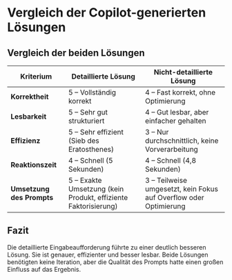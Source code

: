 # Vergleich der Copilot-generierten Lösungen

## Vergleich der beiden Lösungen

| Kriterium             | Detaillierte Lösung            | Nicht-detaillierte Lösung       |
|-----------------------|-------------------------------|---------------------------------|
| **Korrektheit**       | 5 – Vollständig korrekt       | 4 – Fast korrekt, ohne Optimierung |
| **Lesbarkeit**        | 5 – Sehr gut strukturiert     | 4 – Gut lesbar, aber einfacher gehalten |
| **Effizienz**         | 5 – Sehr effizient (Sieb des Eratosthenes) | 3 – Nur durchschnittlich, keine Vorverarbeitung |
| **Reaktionszeit**     | 4 – Schnell (5 Sekunden)      | 4 – Schnell (4,8 Sekunden)       |
| **Umsetzung des Prompts** | 5 – Exakte Umsetzung (kein Produkt, effiziente Faktorisierung) | 3 – Teilweise umgesetzt, kein Fokus auf Overflow oder Optimierung |



## Fazit

Die detaillierte Eingabeaufforderung führte zu einer deutlich besseren Lösung. Sie ist genauer, effizienter und besser lesbar. Beide Lösungen benötigten keine Iteration, aber die Qualität des Prompts hatte einen großen Einfluss auf das Ergebnis.
